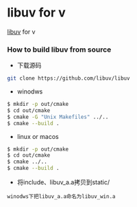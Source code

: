 # libuv for v
[libuv](https://github.com/libuv/libuv) for v  

### How to build libuv from source

* 下载源码

```bash
git clone https://github.com/libuv/libuv
```

* winodws  

```bash
$ mkdir -p out/cmake
$ cd out/cmake
$ cmake -G "Unix Makefiles" ../..
$ cmake --build .
```

* linux or macos  

```bash
$ mkdir -p out/cmake
$ cd out/cmake
$ cmake ../..
$ cmake --build .
```

* 将include、libuv_a.a拷贝到static/  

`winodws下把libuv_a.a命名为libuv_win.a`